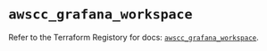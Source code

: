 # `awscc_grafana_workspace`

Refer to the Terraform Registory for docs: [`awscc_grafana_workspace`](https://registry.terraform.io/providers/hashicorp/awscc/0.70.0/docs/resources/grafana_workspace).
